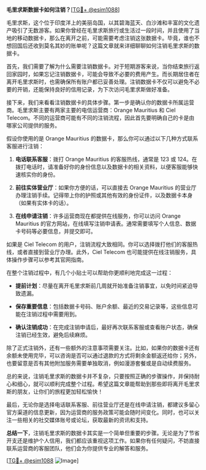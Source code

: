 **毛里求斯数据卡如何注销？**[[TG💪+ @esim1088](https://t.me/s/esim1088)]

毛里求斯，这个位于印度洋上的美丽岛国，以其碧海蓝天、白沙滩和丰富的文化遗产吸引了无数游客。如果你曾经在毛里求斯旅行或生活过一段时间，并且使用了当地的移动数据卡，那么在离开之前，可能需要考虑注销这张数据卡。毕竟，谁也不想回国后还收到莫名其妙的账单呢？这篇文章就来详细聊聊如何注销毛里求斯的数据卡。

首先，我们需要了解为什么需要注销数据卡。对于短期游客来说，当你结束旅行返回家园时，如果忘记注销数据卡，可能会导致不必要的费用产生。而长期居住者在离开毛里求斯时，也需确保所有账户都已妥善处理。注销数据卡不仅可以避免不必要的开销，还能保持良好的信用记录，为下次访问毛里求斯做好准备。

接下来，我们来看看注销数据卡的具体步骤。第一步是确认你的数据卡所属运营商。毛里求斯主要有两家主要的电信运营商：Orange Mauritius 和 Ciel Telecom。不同的运营商可能有不同的注销流程，因此首先要明确自己的卡是由哪家公司提供的服务。

假设你使用的是 Orange Mauritius 的数据卡，那么你可以通过以下几种方式联系客服进行注销：

1. **电话联系客服**：拨打 Orange Mauritius 的客服热线，通常是 123 或 124。在拨打电话时，请准备好你的身份信息以及数据卡的相关资料，以便客服能够快速核实你的身份。
   
2. **前往实体营业厅**：如果你方便的话，可以直接去 Orange Mauritius 的营业厅办理注销手续。记得带上你的护照或其他有效的身份证件，以及数据卡本身（如果有实体卡的话）。

3. **在线申请注销**：许多运营商现在都提供在线服务，你可以访问 Orange Mauritius 的官方网站，在线填写注销申请表。通常需要填写个人信息、数据卡号码等必要信息，并提交即可。

如果是 Ciel Telecom 的用户，注销流程大致相同。你可以选择拨打他们的客服热线，或者直接到营业厅办理。此外，Ciel Telecom 也可能提供在线注销服务，具体操作步骤可以参考其官网指南。

在整个注销过程中，有几个小贴士可以帮助你更顺利地完成这一过程：

- **提前计划**：尽量在离开毛里求斯前几周就开始准备注销事宜，以免时间紧迫导致遗漏。
  
- **保存重要信息**：包括数据卡号码、账户余额、最近的交易记录等，这些信息可能在注销过程中需要用到。

- **确认注销成功**：在完成注销申请后，最好再次联系客服或查看账户状态，确保注销已经生效，避免后续麻烦。

除了正式注销外，还有一些额外的注意事项需要关注。比如，如果你的数据卡还有余额未使用完毕，可以咨询是否可以通过退款的方式将剩余金额返还给你；另外，也要留意是否有其他附加服务需要单独取消，例如漫游套餐或是自动续费服务。

总的来说，注销毛里求斯的数据卡并不复杂，只要按照正确的步骤操作，并保持耐心和细心，就可以顺利完成整个过程。希望这篇文章能帮助到那些即将离开毛里求斯的朋友，让你们的旅程更加轻松愉快！

最后，无论你是选择电话联系客服、前往营业厅还是在线申请注销，都建议多留心官方渠道的信息更新，因为运营商的服务政策可能会随时间变化。同时，也可以关注一些相关的社交媒体账号或论坛，获取最新的资讯和支持。

**总结一下**，注销毛里求斯的数据卡其实是一个简单但重要的步骤。无论是为了节省开支还是维护个人信用，我们都应该重视这项工作。如果你有任何疑问，不妨直接联系运营商的客服团队，他们会为你提供专业的解答和服务。

[[TG💪+ @esim1088](https://t.me/s/esim1088) ![Image](https://i.postimg.cc/4NQfJmqS/Snipaste-2025-05-13-00-14-12.png)]